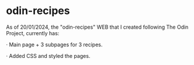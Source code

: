 # odin-recipes

As of 20/01/2024, the "odin-recipes" WEB that I created following The Odin Project, currently has:

· Main page + 3 subpages for 3 recipes.

· Added CSS and styled the pages.
